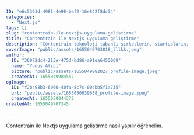 ```yaml
---
ID: "e6c5391d-4981-4e98-bef2-16e842f8dc54"
categories:
  - "Next.js"
tags: []
slug: "contentrain-ile-nextjs-uygulama-gelistirme"
title: "Contentrain ile Nextjs uygulama geliştirme"
description: "Contentrain teknoloji tabanlı şirketlerin, startupların, bağımsız geliştiricilerin ve geliştirici adaylarının web/mobil yazılım geliştirme süreçlerindeki en önemli ihtiyaçlarından biri olan içerik yönetim süreçlerine pratik ve yenilikçi bir yaklaşımla etkili çözüm sunan içerik yönetim sistemidir."
coverImage: "public/assets/1655049703818_lllkk.jpeg"
author:
  ID: "36072dc4-213e-475d-bd86-a91ea6455069"
  name: "Yunus Alıcı"
  picture: "public/assets/1655049982827_profile-image.jpeg"
  createdAt: 1655049984557
ogImage:
  ID: "f2b498b3-6960-40fa-8c7c-004bb5f1a735"
  url: "public/assets/1655050039638_profile-image.jpeg"
  createdAt: 1655050044372
createdAt: 1655049707345

---
```

Contentrain ile Nextjs uygulama geliştirme nasıl yapılır öğrenelim.